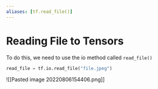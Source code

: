 ```yaml
---
aliases: [tf.read_file()]
---
```

# Reading File to Tensors
To do this, we need to use the io method called `read_file()`

```python
read_file = tf.io.read_file("file.jpeg")
```

![[Pasted image 20220806154406.png]]

